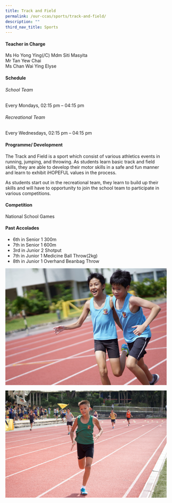 ```yaml
---
title: Track and Field
permalink: /our-ccas/sports/track-and-field/
description: ""
third_nav_title: Sports
---
```

#### **Teacher in Charge**


Ms Ho Yong Ying(/C) Mdm Siti Masyita <br> Mr Tan Yew Chai <br>Ms Chan Wai Ying Elyse

#### **Schedule**

###### School Team
Every Mondays, 02:15 pm – 04:15 pm

###### Recreational Team
Every Wednesdays, 02:15 pm – 04:15 pm

#### **Programme/ Development**

The Track and Field is a sport which consist of various athletics events in running, jumping, and throwing. As students learn basic track and field skills, they are able to develop their motor skills in a safe and fun manner and learn to exhibit iHOPEFUL values in the process.

As students start out in the recreational team, they learn to build up their skills and will have to opportunity to join the school team to participate in various competitions.

#### **Competition**

National School Games

#### **Past Accolades**


* 6th in Senior 1 300m&nbsp;
* 7th in Senior 1 600m
* 3rd in Junior 2 Shotput
* 7th in Junior 1 Medicine Ball Throw(2kg)
* 8th in Junior 1 Overhand Beanbag Throw


![](/images/track_field2.jpg)

![](/images/track_field1.jpg)